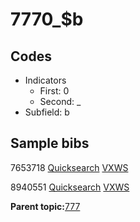 # 7770\_$b

## Codes

-   Indicators
    -   First: 0
    -   Second: \_
-   Subfield: b

## Sample bibs

7653718 [Quicksearch](https://search.library.yale.edu/catalog/7653718) [VXWS](http://prodorbis.library.yale.edu:7014/vxws/GetHoldingsService?bibId=7653718)

8940551 [Quicksearch](https://search.library.yale.edu/catalog/8940551) [VXWS](http://prodorbis.library.yale.edu:7014/vxws/GetHoldingsService?bibId=8940551)

**Parent topic:**[777](../../tags/777/777.md)

